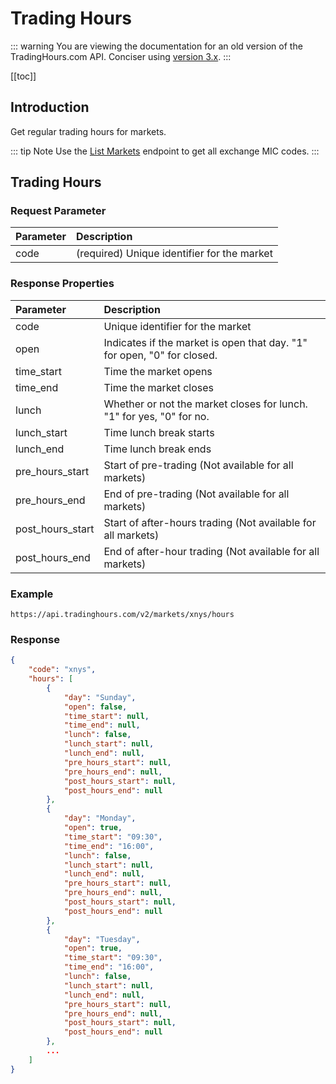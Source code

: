 # Trading Hours

::: warning
You are viewing the documentation for an old version of the TradingHours.com API. Conciser using [version 3.x](/3.x/).
:::

[[toc]]

## Introduction

Get regular trading hours for markets.

::: tip Note
Use the [List Markets](/2.x/endpoints/list.html) endpoint to get all exchange MIC codes.
:::

## Trading Hours

### Request Parameter
| Parameter | Description |
|     :-    |     :-      |
| code | <span class="text-warning">(required)</span> Unique identifier for the market |


### Response Properties
| Parameter | Description |
|     :-    |     :-      |
| code | Unique identifier for the market |
| open | Indicates if the market is open that day. "1" for open, "0" for closed. |
| time_start | Time the market opens |
| time_end |  Time the market closes  |
| lunch |  Whether or not the market closes for lunch. "1" for yes, "0" for no.  |
| lunch_start |  Time lunch break starts  |
| lunch_end |  Time lunch break ends  |
| pre_hours_start |  Start of pre-trading (Not available for all markets)  |
| pre_hours_end |  End of pre-trading (Not available for all markets)  |
| post_hours_start |  Start of after-hours trading (Not available for all markets)  |
| post_hours_end |  End of after-hour trading (Not available for all markets)  |


### Example

```
https://api.tradinghours.com/v2/markets/xnys/hours
```

### Response

```json
{
    "code": "xnys",
    "hours": [
        {
            "day": "Sunday",
            "open": false,
            "time_start": null,
            "time_end": null,
            "lunch": false,
            "lunch_start": null,
            "lunch_end": null,
            "pre_hours_start": null,
            "pre_hours_end": null,
            "post_hours_start": null,
            "post_hours_end": null
        },
        {
            "day": "Monday",
            "open": true,
            "time_start": "09:30",
            "time_end": "16:00",
            "lunch": false,
            "lunch_start": null,
            "lunch_end": null,
            "pre_hours_start": null,
            "pre_hours_end": null,
            "post_hours_start": null,
            "post_hours_end": null
        },
        {
            "day": "Tuesday",
            "open": true,
            "time_start": "09:30",
            "time_end": "16:00",
            "lunch": false,
            "lunch_start": null,
            "lunch_end": null,
            "pre_hours_start": null,
            "pre_hours_end": null,
            "post_hours_start": null,
            "post_hours_end": null
        },
        ...
    ]
}
```
